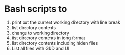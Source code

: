  # Bash scripts to
1. print out the current working directory with line break
2. list directory contents
3. change to working directory 
4. list directory contents in long format
5. list directory contents including hiden files
6. List all files with GUD and UI
